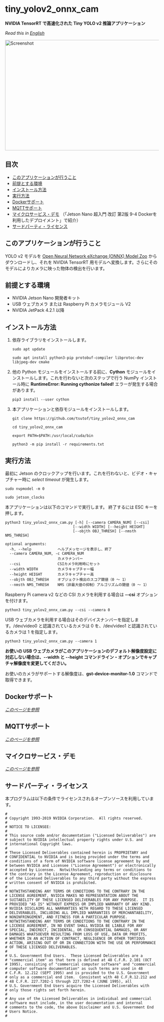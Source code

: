 # tiny_yolov2_onnx_cam
**NVIDIA TensorRT で高速化された Tiny YOLO v2 推論アプリケーション**

*Read this in [English](README.md)*

<img src="./screenshot.png" alt="Screenshot" title="Screenshot" width="640" height="360">

## 目次
- [このアプリケーションが行うこと](#%E3%81%93%E3%81%AE%E3%82%A2%E3%83%97%E3%83%AA%E3%82%B1%E3%83%BC%E3%82%B7%E3%83%A7%E3%83%B3%E3%81%8C%E8%A1%8C%E3%81%86%E3%81%93%E3%81%A8)
- [前提とする環境](#%E5%89%8D%E6%8F%90%E3%81%A8%E3%81%99%E3%82%8B%E7%92%B0%E5%A2%83)
- [インストール方法](#%E3%82%A4%E3%83%B3%E3%82%B9%E3%83%88%E3%83%BC%E3%83%AB%E6%96%B9%E6%B3%95)
- [実行方法](#%E5%AE%9F%E8%A1%8C%E6%96%B9%E6%B3%95)
- [Dockerサポート](docs/docker.ja.md)
- [MQTTサポート](docs/mqtt.ja.md)
- [マイクロサービス・デモ](docs/microservices_demo.ja.md)
  （「Jetson Nano 超入門 改訂 第2版 9-4 Dockerを利用したデプロイメント」で紹介）
- [サードパーティ・ライセンス](#%E3%82%B5%E3%83%BC%E3%83%89%E3%83%91%E3%83%BC%E3%83%86%E3%82%A3%E3%83%A9%E3%82%A4%E3%82%BB%E3%83%B3%E3%82%B9)

## このアプリケーションが行うこと

YOLO v2 モデルを [Open Neural Network eXchange (ONNX) Model Zoo](https://github.com/onnx/models) からダウンロードし、それを NVIDIA TensorRT 用モデルへ変換します。さらにそのモデルによりカメラに映った物体の検出を行います。

## 前提とする環境

- NVIDIA Jetson Nano 開発者キット
- USB ウェブカメラ または Raspberry Pi カメラモジュール V2
- NVIDIA JetPack 4.2.1 以降

## インストール方法

1. 依存ライブラリをインストールします。

    ```
    sudo apt update
    ```
    ```
    sudo apt install python3-pip protobuf-compiler libprotoc-dev libjpeg-dev cmake
    ```

1. 他の Python モジュールをインストールする前に、**Cython** モジュールをインストールします。これを行わないと次のステップで行う NumPy インストール時に **RuntimeError: Running cythonize failed!** エラーが発生する場合があります。

    ```
    pip3 install --user cython
    ```

1. 本アプリケーションと依存モジュールをインストールします。

    ```
    git clone https://github.com/tsutof/tiny_yolov2_onnx_cam
    ```
    ```
    cd tiny_yolov2_onnx_cam
    ```
    ```
    export PATH=$PATH:/usr/local/cuda/bin
    ```
    ```
    python3 -m pip install -r requirements.txt
    ```

## 実行方法

最初に Jetson のクロックアップを行います。これを行わないと、ビデオ・キャプチャー時に *select timeout* が発生します。

```
sudo nvpmodel -m 0
```
```
sudo jetson_clocks
```

本アプリケーションは以下のコマンドで実行します。
終了するには ESC キーを押します。

```
python3 tiny_yolov2_onnx_cam.py [-h] [--camera CAMERA_NUM] [--csi]
                               [--width WIDTH] [--height HEIGHT]
                               [--objth OBJ_THRESH] [--nmsth NMS_THRESH]

optional arguments:
  -h, --help            ヘルプメッセージを表示し、終了
  --camera CAMERA_NUM, -c CAMERA_NUM
                        カメラナンバー
  --csi                 CSIカメラ利用時にセット
  --width WIDTH         カメラキャプチャー幅
  --height HEIGHT       カメラキャプチャー高
  --objth OBJ_THRESH    オブジェクト検出のスコア閾値（0 ～ 1）
  --nmsth NMS_THRESH    NMS（非最大値の抑制）アルゴリズムの閾値（0 ～ 1）
```

Raspberry Pi camera v2 などの CSI カメラを利用する場合は **--csi** オプションを付けます。

```
python3 tiny_yolov2_onnx_cam.py --csi --camera 0
```

USB ウェブカメラを利用する場合はそのデバイスナンバーを指定します。/dev/video0 と認識されているカメラは 0 を、/dev/video1 と認識されているカメラは 1 を指定します。

```
python3 tiny_yolov2_onnx_cam.py --camera 1
```

**お使いの USB ウェブカメラがこのアプリケーションのデフォルト解像度設定に対応しない場合は、--width と --height コマンドライン・オプションでキャプチャ解像度を変更してください。**

お使いのカメラがサポートする解像度は、**gst-device-monitor-1.0** コマンドで取得できます。

## Dockerサポート

*[このページを参照](docs/docker.ja.md)*

## MQTTサポート

*[このページを参照](docs/mqtt.ja.md)*

## マイクロサービス・デモ

*[このページを参照](docs/microservices_demo.ja.md)*

## サードパーティ・ライセンス

本プログラムは以下の条件でライセンスされるオープンソースを利用しています。

```
#
# Copyright 1993-2019 NVIDIA Corporation.  All rights reserved.
#
# NOTICE TO LICENSEE:
#
# This source code and/or documentation ("Licensed Deliverables") are
# subject to NVIDIA intellectual property rights under U.S. and
# international Copyright laws.
#
# These Licensed Deliverables contained herein is PROPRIETARY and
# CONFIDENTIAL to NVIDIA and is being provided under the terms and
# conditions of a form of NVIDIA software license agreement by and
# between NVIDIA and Licensee ("License Agreement") or electronically
# accepted by Licensee.  Notwithstanding any terms or conditions to
# the contrary in the License Agreement, reproduction or disclosure
# of the Licensed Deliverables to any third party without the express
# written consent of NVIDIA is prohibited.
#
# NOTWITHSTANDING ANY TERMS OR CONDITIONS TO THE CONTRARY IN THE
# LICENSE AGREEMENT, NVIDIA MAKES NO REPRESENTATION ABOUT THE
# SUITABILITY OF THESE LICENSED DELIVERABLES FOR ANY PURPOSE.  IT IS
# PROVIDED "AS IS" WITHOUT EXPRESS OR IMPLIED WARRANTY OF ANY KIND.
# NVIDIA DISCLAIMS ALL WARRANTIES WITH REGARD TO THESE LICENSED
# DELIVERABLES, INCLUDING ALL IMPLIED WARRANTIES OF MERCHANTABILITY,
# NONINFRINGEMENT, AND FITNESS FOR A PARTICULAR PURPOSE.
# NOTWITHSTANDING ANY TERMS OR CONDITIONS TO THE CONTRARY IN THE
# LICENSE AGREEMENT, IN NO EVENT SHALL NVIDIA BE LIABLE FOR ANY
# SPECIAL, INDIRECT, INCIDENTAL, OR CONSEQUENTIAL DAMAGES, OR ANY
# DAMAGES WHATSOEVER RESULTING FROM LOSS OF USE, DATA OR PROFITS,
# WHETHER IN AN ACTION OF CONTRACT, NEGLIGENCE OR OTHER TORTIOUS
# ACTION, ARISING OUT OF OR IN CONNECTION WITH THE USE OR PERFORMANCE
# OF THESE LICENSED DELIVERABLES.
#
# U.S. Government End Users.  These Licensed Deliverables are a
# "commercial item" as that term is defined at 48 C.F.R. 2.101 (OCT
# 1995), consisting of "commercial computer software" and "commercial
# computer software documentation" as such terms are used in 48
# C.F.R. 12.212 (SEPT 1995) and is provided to the U.S. Government
# only as a commercial end item.  Consistent with 48 C.F.R.12.212 and
# 48 C.F.R. 227.7202-1 through 227.7202-4 (JUNE 1995), all
# U.S. Government End Users acquire the Licensed Deliverables with
# only those rights set forth herein.
#
# Any use of the Licensed Deliverables in individual and commercial
# software must include, in the user documentation and internal
# comments to the code, the above Disclaimer and U.S. Government End
# Users Notice.
#
```
